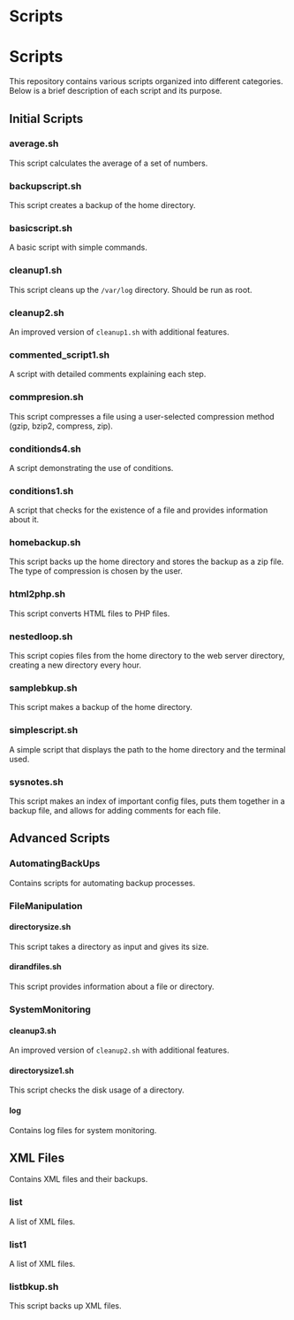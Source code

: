 # Scripts

# Scripts

This repository contains various scripts organized into different categories. Below is a brief description of each script and its purpose.

## Initial Scripts

### average.sh
This script calculates the average of a set of numbers.

### backupscript.sh
This script creates a backup of the home directory.

### basicscript.sh
A basic script with simple commands.

### cleanup1.sh
This script cleans up the `/var/log` directory. Should be run as root.

### cleanup2.sh
An improved version of `cleanup1.sh` with additional features.

### commented_script1.sh
A script with detailed comments explaining each step.

### commpresion.sh
This script compresses a file using a user-selected compression method (gzip, bzip2, compress, zip).

### conditionds4.sh
A script demonstrating the use of conditions.

### conditions1.sh
A script that checks for the existence of a file and provides information about it.

### homebackup.sh
This script backs up the home directory and stores the backup as a zip file. The type of compression is chosen by the user.

### html2php.sh
This script converts HTML files to PHP files.

### nestedloop.sh
This script copies files from the home directory to the web server directory, creating a new directory every hour.

### samplebkup.sh
This script makes a backup of the home directory.

### simplescript.sh
A simple script that displays the path to the home directory and the terminal used.

### sysnotes.sh
This script makes an index of important config files, puts them together in a backup file, and allows for adding comments for each file.

## Advanced Scripts

### AutomatingBackUps
Contains scripts for automating backup processes.

### FileManipulation

#### directorysize.sh
This script takes a directory as input and gives its size.

#### dirandfiles.sh
This script provides information about a file or directory.

### SystemMonitoring

#### cleanup3.sh
An improved version of `cleanup2.sh` with additional features.

#### directorysize1.sh
This script checks the disk usage of a directory.

#### log
Contains log files for system monitoring.

## XML Files

Contains XML files and their backups.

### list
A list of XML files.

### list1
A list of XML files.

### listbkup.sh
This script backs up XML files.

